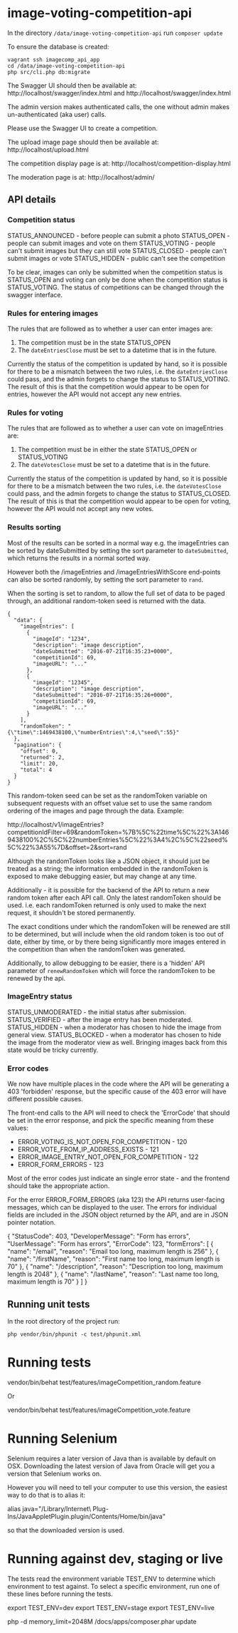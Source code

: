 # image-voting-competition-api




In the directory `/data/image-voting-competition-api` run `composer update`

To ensure the database is created:

```
vagrant ssh imagecomp_api_app
cd /data/image-voting-competition-api
php src/cli.php db:migrate
```

The Swagger UI should then be available at:
http://localhost/swagger/index.html
and
http://localhost/swagger/index.html

The admin version makes authenticated calls, the one without admin makes un-authenticated (aka user) calls.

Please use the Swagger UI to create a competition.


The upload image page should then be available at:
http://localhost/upload.html

The competition display page is at:
http://localhost/competition-display.html

The moderation page is at:
http://localhost/admin/



## API details


### Competition status

STATUS_ANNOUNCED - before people can submit a photo
STATUS_OPEN - people can submit images and vote on them
STATUS_VOTING - people can't submit images but they can still vote
STATUS_CLOSED - people can't submit images or vote
STATUS_HIDDEN - public can't see the competition

To be clear, images can only be submitted when the competition status is STATUS_OPEN and voting can only be done when the competition status is STATUS_VOTING. The status of competitions can be changed through the swagger interface.


### Rules for entering images

The rules that are followed as to whether a user can enter images are:

1. The competition must be in the state STATUS_OPEN
2. The `dateEntriesClose` must be set to a datetime that is in the future.

 Currently the status of the competition is updated by hand, so it is possible for there to be a mismatch between the two rules, i.e. the `dateEntriesClose` could pass, and the admin forgets to change the status to STATUS_VOTING. The result of this is that the competition would appear to be open for entries, however the API would not accept any new entries.

### Rules for voting

 The rules that are followed as to whether a user can vote on imageEntries are:

1. The competition must be in either the state STATUS_OPEN or STATUS_VOTING
2. The `dateVotesClose` must be set to a datetime that is in the future.

Currently the status of the competition is updated by hand, so it is possible for there to be a mismatch between the two rules, i.e. the `dateVotesClose` could pass, and the admin forgets to change the status to STATUS_CLOSED. The result of this is that the competition would appear to be open for voting, however the API would not accept any new votes.


### Results sorting

Most of the results can be sorted in a normal way e.g. the imageEntries can be sorted by dateSubmitted by setting the sort parameter to `dateSubmitted`, which returns the results in a normal sorted way.

However both the /imageEntries and /imageEntriesWithScore end-points can also be sorted randomly, by setting the sort parameter to `rand`.

When the sorting is set to random, to allow the full set of data to be paged through, an additional random-token seed is returned with the data.

```
{
  "data": {
    "imageEntries": [
      {
        "imageId": "1234",
        "description": "image description",
        "dateSubmitted": "2016-07-21T16:35:23+0000",
        "competitionId": 69,
        "imageURL": "..."
      },
      {
        "imageId": "12345",
        "description": "image description",
        "dateSubmitted": "2016-07-21T16:35:26+0000",
        "competitionId": 69,
        "imageURL": "..."
      }
    ],
    "randomToken": "{\"time\":1469438100,\"numberEntries\":4,\"seed\":55}"
  },
  "pagination": {
    "offset": 0,
    "returned": 2,
    "limit": 20,
    "total": 4
  }
}
```

This random-token seed can be set as the randomToken variable on subsequent requests with an offset value set to use the same random ordering of the images and page through the data. Example:

http://localhost/v1/imageEntries?competitionIdFilter=69&randomToken=%7B%5C%22time%5C%22%3A1469438100%2C%5C%22numberEntries%5C%22%3A4%2C%5C%22seed%5C%22%3A55%7D&offset=2&sort=rand

Although the randomToken looks like a JSON object, it should just be treated as a string; the information embedded in the randomToken is exposed to make debugging easier, but may change at any time.

Additionally - it is possible for the backend of the API to return a new random token after each API call. Only the latest randomToken should be used. i.e. each randomToken returned is only used to make the next request, it shouldn't be stored permanently.

The exact conditions under which the randomToken will be renewed are still to be determined, but will include when the old random token is too out of date, either by time, or by there being significantly more images entered in the competition than when the randomToken was generated.

Additionally, to allow debugging to be easier, there is a 'hidden' API parameter of `renewRandomToken` which will force the randomToken to be renewed by the api.


### ImageEntry status

STATUS_UNMODERATED - the initial status after submission.
STATUS_VERIFIED - after the image entry has been moderated.
STATUS_HIDDEN - when a moderator has chosen to hide the image from general view.
STATUS_BLOCKED - when a moderator has chosen to hide the image from the moderator view as well. Bringing images back from this state would be tricky currently.


### Error codes

We now have multiple places in the code where the API will be generating a 403 'forbidden' response, but the specific cause of the 403 error will have different possible causes.

The front-end calls to the API will need to check the 'ErrorCode' that should be set in the error response, and pick the specific meaning from these values:

* ERROR_VOTING_IS_NOT_OPEN_FOR_COMPETITION - 120
* ERROR_VOTE_FROM_IP_ADDRESS_EXISTS - 121
* ERROR_IMAGE_ENTRY_NOT_OPEN_FOR_COMPETITION - 122
* ERROR_FORM_ERRORS - 123

Most of the error codes just indicate an single error state - and the frontend should take the appropriate action.

For the error ERROR_FORM_ERRORS (aka 123) the API returns user-facing messages, which can be displayed to the user. The errors for individual fields are included in the JSON object returned by the API, and are in JSON pointer notation.

{
  "StatusCode": 403,
  "DeveloperMessage": "Form has errors",
  "UserMessage": "Form has errors",
  "ErrorCode": 123,
  "formErrors": [
    {
      "name": "/email",
      "reason": "Email too long, maximum length is 256"
    },
    {
      "name": "/firstName",
      "reason": "First name too long, maximum length is 70"
    },
    {
      "name": "/description",
      "reason": "Description too long, maximum length is 2048"
    },
    {
      "name": "/lastName",
      "reason": "Last name too long, maximum length is 70"
    }
  ]
}



## Running unit tests

In the root directory of the project run:

```
php vendor/bin/phpunit -c test/phpunit.xml
```




Running tests
=============

vendor/bin/behat test/features/imageCompetition_random.feature

Or

vendor/bin/behat test/features/imageCompetition_vote.feature




Running Selenium
================

Selenium requires a later version of Java than is available by default on OSX. Downloading the latest version of Java from Oracle will get you a version that Selenium works on.

However you will need to tell your computer to use this version, the easiest way to do that is to alias it:

alias java="/Library/Internet\ Plug-Ins/JavaAppletPlugin.plugin/Contents/Home/bin/java"

so that the downloaded version is used.


Running against dev, staging or live
====================================

The tests read the environment variable TEST_ENV to determine which environment to test against. To select a specific environment, run one of these lines before running the tests.


export TEST_ENV=dev
export TEST_ENV=stage
export TEST_ENV=live


php -d memory_limit=2048M /docs/apps/composer.phar update